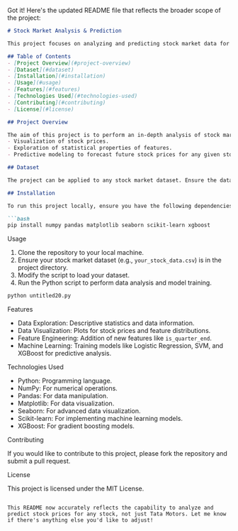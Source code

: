 Got it! Here's the updated README file that reflects the broader scope of the project:

```markdown
# Stock Market Analysis & Prediction

This project focuses on analyzing and predicting stock market data for various companies. It includes data preprocessing, visualization, and predictive modeling using various machine learning techniques.

## Table of Contents
- [Project Overview](#project-overview)
- [Dataset](#dataset)
- [Installation](#installation)
- [Usage](#usage)
- [Features](#features)
- [Technologies Used](#technologies-used)
- [Contributing](#contributing)
- [License](#license)

## Project Overview

The aim of this project is to perform an in-depth analysis of stock market data for various companies. The analysis includes:
- Visualization of stock prices.
- Exploration of statistical properties of features.
- Predictive modeling to forecast future stock prices for any given stock.

## Dataset

The project can be applied to any stock market dataset. Ensure the dataset is properly formatted (e.g., `csv` format) and contains relevant columns like `Open`, `Close`, `High`, `Low`, `Volume`, and `Date`.

## Installation

To run this project locally, ensure you have the following dependencies installed:

```bash
pip install numpy pandas matplotlib seaborn scikit-learn xgboost
```

Usage

1. Clone the repository to your local machine.
2. Ensure your stock market dataset (e.g., `your_stock_data.csv`) is in the project directory.
3. Modify the script to load your dataset.
4. Run the Python script to perform data analysis and model training.

```bash
python untitled20.py
```

Features

- Data Exploration: Descriptive statistics and data information.
- Data Visualization: Plots for stock prices and feature distributions.
- Feature Engineering: Addition of new features like `is_quarter_end`.
- Machine Learning: Training models like Logistic Regression, SVM, and XGBoost for predictive analysis.

Technologies Used

- Python: Programming language.
- NumPy: For numerical operations.
- Pandas: For data manipulation.
- Matplotlib: For data visualization.
- Seaborn: For advanced data visualization.
- Scikit-learn: For implementing machine learning models.
- XGBoost: For gradient boosting models.

Contributing

If you would like to contribute to this project, please fork the repository and submit a pull request.

License

This project is licensed under the MIT License.
```

This README now accurately reflects the capability to analyze and predict stock prices for any stock, not just Tata Motors. Let me know if there's anything else you'd like to adjust!
